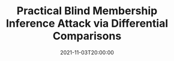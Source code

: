 ---
type: lecture
date: 2021-11-03T20:00:00
title: "Practical Blind Membership Inference Attack via Differential Comparisons"
thumbnail: 
presenter: Jiadong Lou
links: 
    - url: /static_files/slides/Seminar_2021-11-03_Jiadong Lou.pdf
      name: slides
    - url: https://youtu.be/mnq93GLstiI
      name: video
---